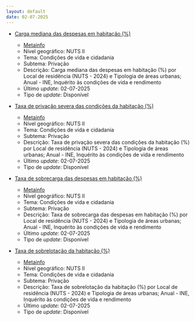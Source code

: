 ```yaml
---
layout: default
date: 02-07-2025
---
```

* [Carga mediana das despesas em habitação (%)](https://www.ine.pt/xportal/xmain?xpid=INE&xpgid=ine_indicadores&indOcorrCod=0014473&contexto=bd&selTab=tab2)
  * [Metainfo](https://www.ine.pt/bddXplorer/htdocs/minfo.jsp?var_cd=0014473&lingua=PT)
  * Nível geográfico: NUTS II
  * Tema: Condições de vida e cidadania
  * Subtema: Privação
  * Descrição: Carga mediana das despesas em habitação (%) por Local de residência (NUTS - 2024) e Tipologia de áreas urbanas; Anual - INE, Inquérito às condições de vida e rendimento
  * Último _update_: 02-07-2025
  * Tipo de _update_: Disponível

* [Taxa de privação severa das condições da habitação (%)](https://www.ine.pt/xportal/xmain?xpid=INE&xpgid=ine_indicadores&indOcorrCod=0014475&contexto=bd&selTab=tab2)
  * [Metainfo](https://www.ine.pt/bddXplorer/htdocs/minfo.jsp?var_cd=0014475&lingua=PT)
  * Nível geográfico: NUTS II
  * Tema: Condições de vida e cidadania
  * Subtema: Privação
  * Descrição: Taxa de privação severa das condições da habitação (%) por Local de residência (NUTS - 2024) e Tipologia de áreas urbanas; Anual - INE, Inquérito às condições de vida e rendimento
  * Último _update_: 02-07-2025
  * Tipo de _update_: Disponível

* [Taxa de sobrecarga das despesas em habitação (%)](https://www.ine.pt/xportal/xmain?xpid=INE&xpgid=ine_indicadores&indOcorrCod=0014472&contexto=bd&selTab=tab2)
  * [Metainfo](https://www.ine.pt/bddXplorer/htdocs/minfo.jsp?var_cd=0014472&lingua=PT)
  * Nível geográfico: NUTS II
  * Tema: Condições de vida e cidadania
  * Subtema: Privação
  * Descrição: Taxa de sobrecarga das despesas em habitação (%) por Local de residência (NUTS - 2024) e Tipologia de áreas urbanas; Anual - INE, Inquérito às condições de vida e rendimento
  * Último _update_: 02-07-2025
  * Tipo de _update_: Disponível

* [Taxa de sobrelotação da habitação (%)](https://www.ine.pt/xportal/xmain?xpid=INE&xpgid=ine_indicadores&indOcorrCod=0014474&contexto=bd&selTab=tab2)
  * [Metainfo](https://www.ine.pt/bddXplorer/htdocs/minfo.jsp?var_cd=0014474&lingua=PT)
  * Nível geográfico: NUTS II
  * Tema: Condições de vida e cidadania
  * Subtema: Privação
  * Descrição: Taxa de sobrelotação da habitação (%) por Local de residência (NUTS - 2024) e Tipologia de áreas urbanas; Anual - INE, Inquérito às condições de vida e rendimento
  * Último _update_: 02-07-2025
  * Tipo de _update_: Disponível

